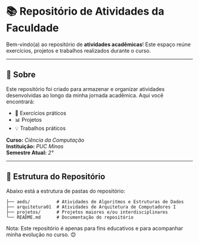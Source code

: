 # 📚 Repositório de Atividades da Faculdade

Bem-vindo(a) ao repositório de **atividades acadêmicas**! Este espaço reúne exercícios, projetos e trabalhos realizados durante o curso.

---

## 🏫 Sobre
Este repositório foi criado para armazenar e organizar atividades desenvolvidas ao longo da minha jornada acadêmica. Aqui você encontrará:
- 📝 Exercícios práticos
- 📊 Projetos
- 💡 Trabalhos práticos

**Curso:** *Ciência da Computação*  
**Instituição:** *PUC Minas*  
**Semestre Atual:** *2°*  

---

## 📁 Estrutura do Repositório

Abaixo está a estrutura de pastas do repositório:

```plaintext
├── aeds/          # Atividades de Algoritmos e Estruturas de Dados
├── arquitetura01  # Atividades de Arquitetura de Computadores I
├── projetos/      # Projetos maiores e/ou interdisciplinares
└── README.md      # Documentação do repositório
```
Nota: Este repositório é apenas para fins educativos e para acompanhar minha evolução no curso. 😊
